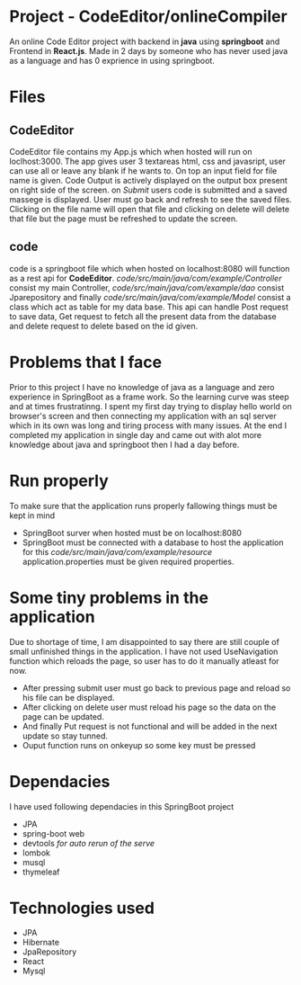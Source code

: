 # Project - CodeEditor/onlineCompiler
An online Code Editor project with backend in **java** using **springboot** and Frontend in **React.js**. Made in 2 days by someone who has never used java as a language and has 0 exprience in using springboot.

# Files

## CodeEditor
CodeEditor file contains my App.js which when hosted will run on loclhost:3000. The app gives user 3 textareas html, css and javasript, user can use all or leave any blank if he wants to. On top an input field for file name is given. Code Output is actively displayed on the output box present on right side of the screen. on *Submit* users code is submitted and a saved massege is displayed. User must go back and refresh to see the saved files. Clicking on the file name will open that file and clicking on delete will delete that file but the page must be refreshed to update the screen.

## code
code is a springboot file which when hosted on localhost:8080 will function as a rest api for **CodeEditor**. 
*code/src/main/java/com/example/Controller* consist my main Controller, *code/src/main/java/com/example/dao* consist Jparepository and finally 
*code/src/main/java/com/example/Model* consist a class which act as table for my data base. This api can handle Post request to save data, Get request to fetch all the present data from the database and delete request to delete based on the id given.

# Problems that I face
Prior to this project I have no knowledge of java as a language and zero experience in SpringBoot as a frame work. So the learning curve was steep and at times frustratinng. I spent my first day trying to display hello world on browser's screen and then connecting my application with an sql server which in its own was long and tiring process with many issues. At the end I completed my application in single day and came out with alot more knowledge about java and springboot then I had a day before.

# Run properly
To make sure that the application runs properly fallowing things must be kept in mind
- SpringBoot surver when hosted must be on localhost:8080
- SpringBoot must be connected with a database to host the application for this *code/src/main/java/com/example/resource* application.properties must be given required properties.

# Some tiny problems in the application
Due to shortage of time, I am disappointed to say there are still couple of small unfinished things in the application.
I have not used UseNavigation function which reloads the page, so user has to do it manually atleast for now.
- After pressing submit user must go back to previous page and reload so his file can be displayed.
- After clicking on delete user must reload his page so the data on the page can be updated.
- And finally Put request is not functional and will be added in the next update so stay tunned.
- Ouput function runs on onkeyup so some key must be pressed

# Dependacies 
I have used following dependacies in this SpringBoot project
- JPA
- spring-boot web
- devtools *for auto rerun of the serve*
- lombok
- musql
- thymeleaf

# Technologies used
- JPA
- Hibernate
- JpaRepository
- React
- Mysql